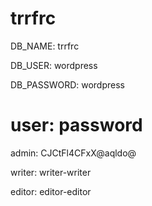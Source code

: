 # trrfrc

DB_NAME: trrfrc

DB_USER: wordpress

DB_PASSWORD: wordpress




# user: password

admin: CJCtFl4CFxX@aqldo@

writer: writer-writer

editor: editor-editor